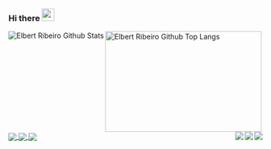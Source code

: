 ### Hi there  <img height="25" src="https://raw.githubusercontent.com/blackcater/blackcater/master/images/Hi.gif" >
<!--
Here are some ideas to get you started:

- 🔭 I’m currently working on ...
- 🌱 I’m currently learning ...
- 👯 I’m looking to collaborate on ...
- 🤔 I’m looking for help with ...
- 💬 Ask me about ...
- 📫 How to reach me: ...
- 😄 Pronouns: ...
- ⚡ Fun fact: ...
-->
<img align="left" alt="Elbert Ribeiro Github Stats" src="https://github-readme-stats.vercel.app/api?username=elbertribeiro&theme=highcontrast&show_icons=true" />
<img width="310" height="200" alt="Elbert Ribeiro Github Top Langs" src="https://github-readme-stats.vercel.app/api/top-langs/?username=elbertribeiro&layout=compact&theme=highcontrast" />

<a href="https://github.com/ElbertRibeiro/Student-Management-System">
  <img align="center" src="https://github-readme-stats.vercel.app/api/pin/?username=elbertribeiro&repo=Student-Management-System" />
</a>

<a href="https://github.com/ElbertRibeiro/Vehicle-Rental-System">
  <img align="right" src="https://github-readme-stats.vercel.app/api/pin/?username=elbertribeiro&repo=Vehicle-Rental-System" />
</a>

<a href="https://github.com/elbertribeiro/MaratonaDiscover">
  <img align="center" src="https://github-readme-stats.vercel.app/api/pin/?username=elbertribeiro&repo=MaratonaDiscover" />
</a>
<a href="https://github.com/ElbertRibeiro/ProfileCard">
  <img align="right" src="https://github-readme-stats.vercel.app/api/pin/?username=elbertribeiro&repo=ProfileCard" />
</a>
<a href="https://github.com/ElbertRibeiro/todo-list-electronJS">
  <img align="center" src="https://github-readme-stats.vercel.app/api/pin/?username=elbertribeiro&repo=todo-list-electronJS" />
</a>
<a href="https://github.com/ElbertRibeiro/BetProtocolChallenge">
  <img align="right" src="https://github-readme-stats.vercel.app/api/pin/?username=elbertribeiro&repo=BetProtocolChallenge" />
</a>
